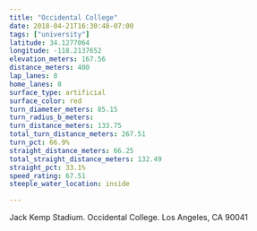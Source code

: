 ```yaml
---
title: "Occidental College"
date: 2018-04-21T16:30:48-07:00
tags: ["university"]
latitude: 34.1277064
longitude: -118.2137652
elevation_meters: 167.56
distance_meters: 400
lap_lanes: 8
home_lanes: 8
surface_type: artificial
surface_color: red
turn_diameter_meters: 85.15
turn_radius_b_meters: 
turn_distance_meters: 133.75
total_turn_distance_meters: 267.51
turn_pct: 66.9%
straight_distance_meters: 66.25
total_straight_distance_meters: 132.49
straight_pct: 33.1%
speed_rating: 67.51
steeple_water_location: inside

---
```


Jack Kemp Stadium. Occidental College. Los Angeles, CA 90041
<!--more-->
